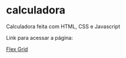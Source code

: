 # calculadora
Calculadora feita com HTML, CSS e Javascript 

Link para acessar a página:

<a href=“https://calculadora-ablhjntk0-felippeber.vercel.app/“>Flex Grid</a>
